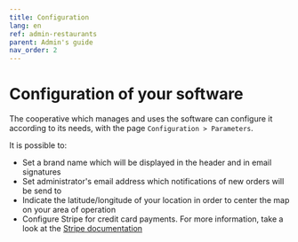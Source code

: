 ```yaml
---
title: Configuration
lang: en
ref: admin-restaurants
parent: Admin's guide
nav_order: 2
---
```


# Configuration of your software

The cooperative which manages and uses the software can configure it according to its needs, with the page `Configuration > Parameters`.

It is possible to:
- Set a brand name which will be displayed in the header and in email signatures
- Set administrator's email address which notifications of new orders will be send to
- Indicate the latitude/longitude of your location in order to center the map on your area of operation
- Configure Stripe for credit card payments. For more information, take a look at the [Stripe documentation](/en/admin/stripe-payments.md)

